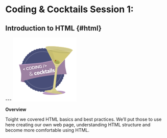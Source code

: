 # Coding & Cocktails Session 1:
## Introduction to HTML {#html}



---  ![](assets/codingcocktailsbadge-200.png)
                                                                                  

**Overview**

Toight we covered HTML basics and best practices. We’ll put those to use here creating our own web page, understanding HTML structure and become more comfortable using HTML.













